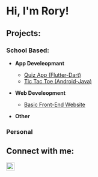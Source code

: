 <h1>Hi, I'm Rory! <br/>

<h2>Projects:</h2>
<h3>School Based:</h3>

- <b>App Develeopmant</b>
  - [Quiz App (Flutter-Dart)](https://github.com/RoryDodd/quiz_app.git)
  - [Tic Tac Toe (Android-Java)](https://github.com/RoryDodd/tic_tac_toe.git)
- <b>Web Develeopment</b>
  - [Basic Front-End Website](https://github.com/RoryDodd/good_gum)
   
- <b>Other</b>

<h3>Personal</h3>

<h2> Connect with me:</h2>


[<img align="left" alt="RoryDodd | LinkedIn" width="22px" src="https://cdn.jsdelivr.net/npm/simple-icons@v3/icons/linkedin.svg" />][linkedin]

[linkedin]: https://www.linkedin.com/in/rorycdodd/

<!--
**joshmadakor1/joshmadakor1** is a ✨ _special_ ✨ repository because its `README.md` (this file) appears on your GitHub profile.

Here are some ideas to get you started:

- 🔭 I’m currently working on ...
- 🌱 I’m currently learning ...
- 👯 I’m looking to collaborate on ...
- 🤔 I’m looking for help with ...
- 💬 Ask me about ...
- 📫 How to reach me: ...
- 😄 Pronouns: ...
- ⚡ Fun fact: ...
-->
